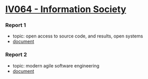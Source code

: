 # [IV064 - Information Society](https://is.muni.cz/predmet/fi/podzim2019/IV064)

### Report 1

* topic: open access to source code, and results, open systems
* [document](https://github.com/europ/MUNI-FI-IV064/blob/master/doc1/doc.pdf)

### Report 2

* topic: modern agile software engineering
* [document](https://github.com/europ/MUNI-FI-IV064/blob/master/doc2/doc.pdf)
